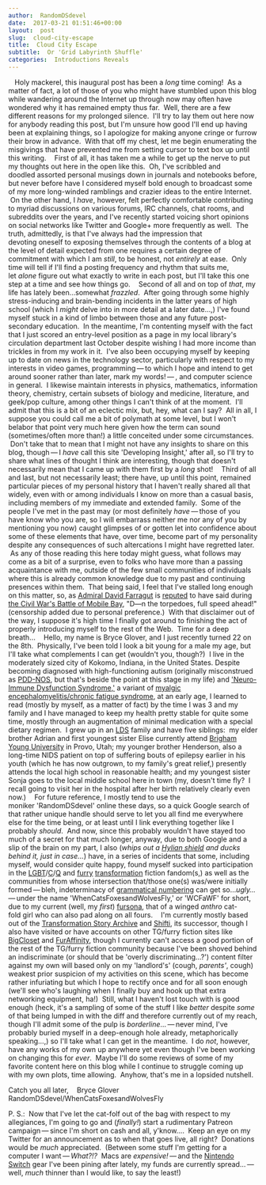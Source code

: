 ```yaml
---
author:  RandomDSdevel
date:  2017-03-21 01:51:46+00:00
layout:  post
slug:  cloud-city-escape
title:  Cloud City Escape
subtitle:  Or 'Grid Labyrinth Shuffle'
categories:  Introductions Reveals
---
```

&thinsp;&thinsp;&thinsp;&thinsp;&thinsp;Holy mackerel, this inaugural post has been a _long_ time coming!  As a matter of fact, a lot of those of you who might have stumbled upon this blog while wandering around the Internet up through now may often have wondered why it has remained empty thus far.  Well, there are a few different reasons for my prolonged silence.  I'll try to lay them out here now for anybody reading this post, but I'm unsure how good I'll end up having been at explaining things, so I apologize for making anyone cringe or furrow their brow in advance.  With that off my chest, let me begin enumerating the misgivings that have prevented me from setting cursor to text box up until this writing.
&thinsp;&thinsp;&thinsp;&thinsp;&thinsp;First of all, it has taken me a while to get up the nerve to put my thoughts out here in the open like this.  Oh, I've scribbled and doodled assorted personal musings down in journals and notebooks before, but never before have I considered myself bold enough to broadcast some of my more long-winded ramblings and crazier ideas to the entire Internet.  On the other hand, I _have_, however, felt perfectly comfortable contributing to myriad discussions on various forums, IRC channels, chat rooms, and subreddits over the years, and I've recently started voicing short opinions on social networks like Twitter and Google+ more frequently as well.  The truth, admittedly, is that I've always had the impression that devoting oneself to exposing themselves through the contents of a blog at the level of detail expected from one requires a certain degree of commitment with which I am _still_, to be honest, not _entirely_ at ease.  Only time will tell if I'll find a posting frequency and rhythm that suits me, let _alone_ figure out what exactly to write in each post, but I'll take this one step at a time and see how things go.
&thinsp;&thinsp;&thinsp;&thinsp;&thinsp;Second of all and on top of _that_, my life has lately been…somewhat _frazzled_.  After going through some highly stress-inducing and brain-bending incidents in the latter years of high school (which I _might_ delve into in more detail at a later date…,) I've found myself stuck in a kind of limbo between those and any future post-secondary education.  In the meantime, I'm contenting myself with the fact that I just scored an entry-level position as a page in my local library's circulation department last October despite wishing I had more income than trickles in from my work in it.  I've also been occupying myself by keeping up to date on news in the technology sector, particularly with respect to my interests in video games, programming — to which I hope and intend to get around sooner rather than later, mark my words! — , and computer science in general.  I likewise maintain interests in physics, mathematics, information theory, chemistry, certain subsets of biology and medicine, literature, and geek/pop culture, among other things I can't think of at the moment.  I'll admit that this is a bit of an eclectic mix, but, hey, what can I say?  All in all, I suppose you could call me a bit of polymath at some level, but I won't belabor that point very much here given how the term can sound (sometimes/often more than!) a little conceited under some circumstances.  Don't take that to mean that I might not have any insights to share on this blog, though — I _have_ call this site 'Developing Insight,' after all, so I'll try to share what lines of thought I think are interesting, though that doesn't necessarily mean that I came up with them first by a _long_ shot!
&thinsp;&thinsp;&thinsp;&thinsp;&thinsp;Third of all and last, but not necessarily least; there have, up until this point, remained particular pieces of my personal history that I haven't really shared all that widely, even with or among individuals I know on more than a casual basis, including members of my immediate and extended family.  Some of the people I've met in the past may (or most definitely _have_ — those of you have know who you are, so I will embarrass neither me nor any of you by mentioning you now) caught glimpses of or gotten let into confidence about some of these elements that have, over time, become part of my personality despite any consequences of such altercations I might have regretted later.  As any of those reading this here today might guess, what follows may come as a bit of a surprise, even to folks who have more than a passing acquaintance with me, outside of the few small communities of individuals where this is already common knowledge due to my past and continuing presences within them.  That being said, I feel that I've stalled long enough on this matter, so, as [Admiral David Farragut](https://en.wikipedia.org/wiki/David_Farragut) is [reputed](https://en.wikipedia.org/wiki/Battle_of_Mobile_Bay#Damn_the_torpedoes) to have said during [the Civil War's Battle of Mobile Bay](https://en.wikipedia.org/wiki/Battle_of_Mobile_Bay), "D—n the torpedoes, full speed ahead!" (censorship added due to personal preference.)  With that disclaimer out of the way, I suppose it's high time I finally got around to finishing the act of properly introducing myself to the rest of the Web.  Time for a deep breath…
&thinsp;&thinsp;&thinsp;&thinsp;&thinsp;Hello, my name is Bryce Glover, and I just recently turned 22 on the 8th.  Physically, I've been told I look a bit young for a male my age, but I'll take what complements I can get (wouldn't you, though?)  I live in the moderately sized city of Kokomo, Indiana, in the United States. Despite becoming diagnosed with high-functioning autism (originally misconstrued as [PDD-NOS](https://en.wikipedia.org/wiki/Pervasive_developmental_disorder_not_otherwise_specified), but that's beside the point at this stage in my life) and ['Neuro-Immune Dysfunction Syndrome,'](https://en.wikipedia.org/wiki/Neuro-Immune_Dysfunction_Syndrome) a variant of [myalgic encephalomyelitis/chronic fatigue syndrome](https://en.wikipedia.org/wiki/Chronic_fatigue_syndrome), at an early age, I learned to read (mostly by myself, as a matter of fact) by the time I was 3 and my family and I have managed to keep my health pretty stable for quite some time, mostly through an augmentation of minimal medication with a special dietary regimen.  I grew up in an [LDS](https://en.wikipedia.org/wiki/The_Church_of_Jesus_Christ_of_Latter-day_Saints) family and have five siblings:  my elder brother Adrian and first youngest sister Elise currently attend [Brigham Young University](https://en.wikipedia.org/wiki/Brigham_Young_University) in Provo, Utah; my younger brother Henderson, also a long-time NIDS patient on top of suffering bouts of epilepsy earlier in his youth (which he has now outgrown, to my family's great relief,) presently attends the local high school in reasonable health; and my youngest sister Sonja goes to the local middle school here in town (my, doesn't time fly?  I recall going to visit her in the hospital after her birth relatively clearly even now.)
&thinsp;&thinsp;&thinsp;&thinsp;&thinsp;For future reference, I mostly tend to use the moniker 'RandomDSdevel' online these days, so a quick Google search of that rather unique handle should serve to let you all find me everywhere else for the time being, or at least until I link everything together like I probably _should_.  And now, since this probably wouldn't have stayed too much of a secret for that much longer, anyway, due to both Google and a slip of the brain on my part, I also (_whips out a [Hylian shield](http://zelda.gamepedia.com/Hylian_Shield) and ducks behind it, just in case…_) have, in a series of incidents that some, including myself, would consider quite happy, found myself sucked into participation in the [LGBT](https://en.wikipedia.org/wiki/LGBT_community)/[C](https://en.wikipedia.org/wiki/Cross-dressing)/[Q](https://en.wikipedia.org/wiki/Questioning_(sexuality_and_gender)) and [furry](https://en.wikipedia.org/wiki/Furry_fandom) [transformation](https://en.wikipedia.org/wiki/Shapeshifting) fiction fandom(s,) as well as the communities from whose intersection that/those one(s) was/were initially formed — bleh, indeterminacy of [grammatical numbering](https://en.wikipedia.org/wiki/Grammatical_number) can get so…_ugly…_ — under the name 'WhenCatsFoxesandWolvesFly,' or 'WCFaWF' for short, due to my current (well, my _first_) [fursona](http://en.wikifur.com/wiki/Fursona), that of a winged _anthro_ cat-fold girl who can also pad along on all fours.
&thinsp;&thinsp;&thinsp;&thinsp;&thinsp;I'm currently mostly based out of the [Transformation Story Archive](http://tsa.transform.to/) and [Shifti](https://shifti.org/wiki/Main_Page), its successor, though I also have visited or have accounts on other TG/furry fiction sites like [BigCloset](http://bigclosetr.us/) and [FurAffinity](https://www.furaffinity.net), though I currently can't access a good portion of the rest of the TG/furry fiction community because I've been shoved behind an indiscriminate (or should that be 'overly discriminating…?') content filter against my own will based only on my 'landlord's' (cough, _parents'_, cough) weakest prior suspicion of my activities on this scene, which has become rather infuriating but which I hope to rectify once and for all soon enough (we'll see who's laughing when I finally buy and hook up that extra networking equipment, ha!)  Still, what I haven't lost touch with is good enough (heck, it's a sampling of some of the stuff I like _better_ despite _some_ of that being lumped in with the diff and therefore currently out of my reach, though I'll admit some of the pulp is _borderline_… — never mind, I've probably buried myself in a deep-enough hole already, metaphorically speaking…,) so I'll take what I can get in the meantime.  I do _not_, however, have any works of my own up anywhere yet even though I've been working on changing this for _ever_.  Maybe I'll do some reviews of some of my favorite content here on this blog while I continue to struggle coming up with my own plots, time allowing.  Anyhow, that's me in a lopsided nutshell.

Catch you all later,
&thinsp;&thinsp;&thinsp;&thinsp;&thinsp;Bryce Glover
&thinsp;&thinsp;&thinsp;&thinsp;&thinsp;RandomDSdevel/WhenCatsFoxesandWolvesFly

P. S.:  Now that I've let the cat-folf out of the bag with respect to my allegiances, I'm going to go and (_finally!_) start a rudimentary Patreon campaign — since I'm short on cash and all, y'know….  Keep an eye on my Twitter for an announcement as to when that goes live, all right?  Donations would be _much_ appreciated.  (Between some stuff I'm getting for a computer I want — _What?!?_  Macs are _expensive!_ — and the [Nintendo Switch](https://en.wikipedia.org/wiki/Nintendo_Switch) gear I've been pining after lately, my funds are currently spread… — well, _much_ thinner than I would like, to say the least!)
